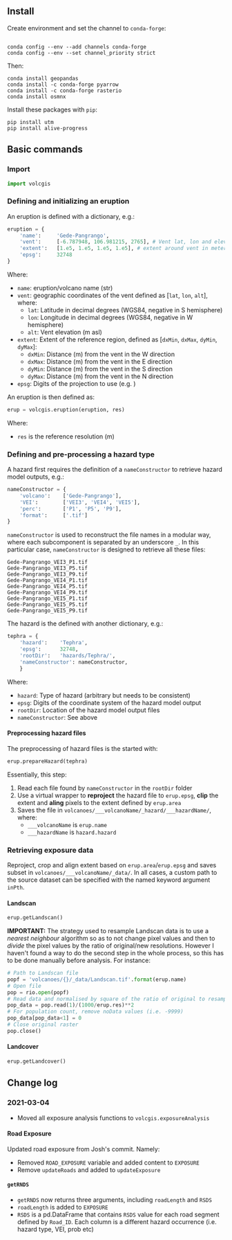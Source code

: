 
## Install

Create environment and set the channel to `conda-forge`:

```

conda config --env --add channels conda-forge
conda config --env --set channel_priority strict
```

Then:
```
conda install geopandas
conda install -c conda-forge pyarrow
conda install -c conda-forge rasterio
conda install osmnx
```

Install these packages with `pip`:
```
pip install utm
pip install alive-progress
```

## Basic commands 

### Import
```python
import volcgis
```

### Defining and initializing an eruption

An eruption is defined with a dictionary, e.g.:

```python
eruption = {
    'name':     'Gede-Pangrango',
    'vent':     [-6.787948, 106.981215, 2765], # Vent lat, lon and elevation
    'extent':   [1.e5, 1.e5, 1.e5, 1.e5], # extent around vent in meters, [minx maxx miny maxy]
    'epsg':     32748
}
```

Where:
- `name`: eruption/volcano name (str)
- `vent`: geographic coordinates of the vent defined as [`lat`, `lon`, `alt`], where:
  - `lat`: Latitude in decimal degrees (WGS84, negative in S hemisphere)
  - `lon`: Longitude in decimal degrees (WGS84, negative in W hemisphere)
  - `alt`: Vent elevation (m asl)
- `extent`: Extent of the reference region, defined as [`dxMin`, `dxMax`, `dyMin`, `dyMax`]:
  - `dxMin`: Distance (m) from the vent in the W direction
  - `dxMax`: Distance (m) from the vent in the E direction 
  - `dyMin`: Distance (m) from the vent in the S direction 
  - `dyMax`: Distance (m) from the vent in the N direction 
- `epsg`: Digits of the projection to use (e.g. )

An eruption is then defined as:

```python
erup = volcgis.eruption(eruption, res)
```

Where:
- `res` is the reference resolution (m)

### Defining and pre-processing a hazard type

A hazard first requires the definition of a `nameConstructor` to retrieve hazard model outputs, e.g.:

```python
nameConstructor = {
    'volcano':    ['Gede-Pangrango'],
    'VEI':        ['VEI3', 'VEI4', 'VEI5'],
    'perc':       ['P1', 'P5', 'P9'],
    'format':     ['.tif']
}
```

`nameConstructor` is used to reconstruct the file names in a modular way, where each subcomponent is separated by an underscore `_`. In this particular case, `nameConstructor` is designed to retrieve all these files:

```
Gede-Pangrango_VEI3_P1.tif
Gede-Pangrango_VEI3_P5.tif
Gede-Pangrango_VEI3_P9.tif
Gede-Pangrango_VEI4_P1.tif
Gede-Pangrango_VEI4_P5.tif
Gede-Pangrango_VEI4_P9.tif
Gede-Pangrango_VEI5_P1.tif
Gede-Pangrango_VEI5_P5.tif
Gede-Pangrango_VEI5_P9.tif
```

The hazard is the defined with another dictionary, e.g.:

```python
tephra = {
    'hazard':    'Tephra',
    'epsg':      32748,
    'rootDir':   'hazards/Tephra/',
    'nameConstructor': nameConstructor,
    }
```

Where:
- `hazard`: Type of hazard (arbitrary but needs to be consistent)
- `epsg`: Digits of the coordinate system of the hazard model output
- `rootDir`: Location of the hazard model output files
- `nameConstructor`: See above

#### Preprocessing hazard files

The preprocessing of hazard files is the started with:

```python
erup.prepareHazard(tephra)
```

Essentially, this step:
1. Read each file found by `nameConstructor` in the `rootDir` folder
2. Use a virtual wrapper to **reproject** the hazard file to `erup.epsg`, **clip** the extent and **aling** pixels to the extent defined by `erup.area`
3. Saves the file in `volcanoes/___volcanoName/_hazard/___hazardName/`, where:
    - `___volcanoName` is `erup.name`
    - `___hazardName` is `hazard.hazard`

### Retrieving exposure data
Reproject, crop and align extent based on `erup.area`/`erup.epsg` and saves subset in `volcanoes/___volcanoName/_data/`. In all cases, a custom path to the source dataset can be specified with the named keyword argument `inPth`.

#### Landscan

```python
erup.getLandscan()
```

**IMPORTANT:** The strategy used to resample Landscan data is to use a *nearest neighbour* algorithm so as to not change pixel values and then to *divide* the pixel values by the ratio of original/new resolutions. However I haven't found a way to do the second step in the whole process, so this has to be done manually before analysis. For instance:

```python
# Path to Landscan file
popf = 'volcanoes/{}/_data/Landscan.tif'.format(erup.name)
# Open file
pop = rio.open(popf)
# Read data and normalised by square of the ratio of original to resample resolutions
pop_data = pop.read(1)/(1000/erup.res)**2
# For population count, remove noData values (i.e. -9999)
pop_data[pop_data<1] = 0
# Close original raster
pop.close()
```

#### Landcover

```python
erup.getLandcover()
```

## Change log

### 2021-03-04

- Moved all exposure analysis functions to `volcgis.exposureAnalysis`

#### Road Exposure
Updated road exposure from Josh's commit. Namely:
- Removed `ROAD_EXPOSURE` variable and added content to `EXPOSURE`
- Remove `updateRoads` and added to `updateExposure`

#### `getRNDS`
- `getRNDS` now returns three arguments, including `roadLength` and `RSDS`
- `roadLength` is added to `EXPOSURE`
- `RSDS` is a pd.DataFrame that contains `RSDS` value for each road segment defined by `Road_ID`. Each column is a different hazard occurrence (i.e. hazard type, VEI, prob etc)